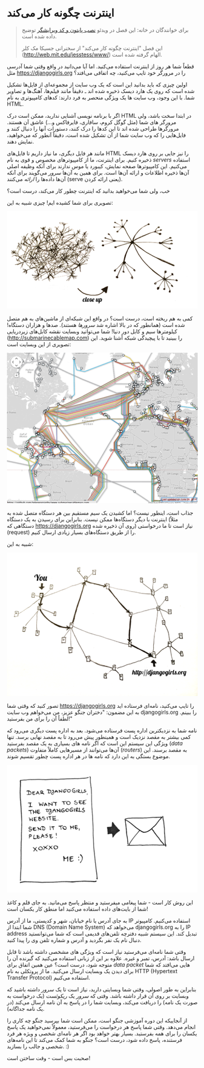 # اینترنت چگونه کار می‌کند

> برای خوانندگان در خانه: این فصل در ویدئو [نصب پایتون و کد ویرایشگر](https://www.youtube.com/watch?v=oM9yAA09wdc) توضیح داده شده است.
> 
> این فصل "اینترنت چگونه کار می‌کند" از سخنرانی جسیکا مک کلر (http://web.mit.edu/jesstess/www/) الهام گرفته شده است.

قطعاً شما هر روز از اینترنت استفاده می‌کنید. اما آیا می‌دانید در واقع وقتی شما آدرسی مثل https://djangogirls.org را در مرورگر خود تایپ می‌کنید، چه اتفاقی می‌افتد؟

اولین چیزی که باید بدانید این است که یک وب سایت از مجموعه‌ای از فایل‌ها تشکیل شده است که روی یک هارد دیسک ذخیره شده اند ـ دقیقاً مانند فیلم‌ها، آهنگ‌ها و تصاویر شما. با این وجود، وب سایت ها یک ویژگی منحصر به فرد دارند: کدهای کامپیوتری به نام HTML.

اگر با برنامه نویسی آشنایی ندارید، ممکن است درک HTML در ابتدا سخت باشد، ولی مرورگر های شما (مثل گوگل کروم، سافاری، فایرفاکس و...) عاشق آن هستند. مرورگرها طراحی شده اند تا این کدها را درک کنند، دستورات آنها را دنبال کنند و فایل‌هایی را که وب سایت شما از آن تشکیل شده است، دقیقاً آنطور که می‌خواهید، نمایش دهند.

مانند هر فایل دیگری، ما نیاز داریم تا فایل‌های HTML را نیز جایی بر روی هارد دیسک ذخیره کنیم. برای اینترنت، ما از کامپیوترهای مخصوص و قوی به نام *servers* استفاده می‌کنیم. این کامپیوترها صفحه نمایش، کیبورد یا موس ندارند برای آنکه وظیفه اصلی آن‌ها ذخیره اطلاعات و ارائه آن‌ها است. برای همین به آن‌ها *سرور* می‌گویند برای آنکه آن‌ها داده‌ها را *ارائه* می‌کنند (serve یعنی ارائه کردن).

خب، ولی شما می‌خواهید بدانید که اینترنت چطور کار می‌کند، درست است؟

تصویری برای شما کشیده ایم! چیزی شبیه به این:

![تصویر 1.1](images/internet_1.png)

کمی به هم ریخته است، درست است؟ در واقع این شبکه‌ای از ماشین‌های به هم متصل شده است (همانطور که در بالا اشاره شد *سرورها* هستند). صدها و هزاران دستگاه! کیلومترها سیم و کابل دور دنیا! شما می‌توانید وبسایت نقشه کابل‌های زیردریایی (http://submarinecablemap.com) را ببینید تا با پیچیدگی شبکه آشنا شوید. این تصویری از این وبسایت است:

![تصویر 1.2](images/internet_3.png)

جذاب است، اینطور نیست؟ اما کشیدن یک سیم مستقیم بین هر دستگاه متصل شده به اینترنت با دیگر دستگاه‌ها ممکن نیست. بنابراین برای رسیدن به یک دستگاه (مثلاً دستگاهی که https://djangogirls.org روی آن ذخیره شده) نیاز است تا ما درخواستی (request) را از طریق دستگاه‌های بسیار زیادی ارسال کنیم.

شبیه به این:

![تصویر 1.3](images/internet_2.png)

تصور کنید که وقتی شما https://djangogirls.org را تایپ می‌کنید، نامه‌ای فرستاده اید به این مضمون: "دختران جنگو عزیز، من می‌خواهم وب سایت djangogirls.org را ببینم. لطفاً آن را برای من بفرستید!"

نامه شما به نزدیکترین اداره پست فرستاده می‌شود. بعد به اداره پست دیگری می‌رود که کمی بیشتر به مقصد نزدیک است و همینطور پیش می‌رود تا به مقصد نهایی برسد. تنها ویژگی این سیستم این است که اگر نامه های بسیاری به یک مقصد بفرستید (*data packets*) آن‌ها می‌توانند از مسیرهایی کاملاً متفاوت (*routers*) به مقصد برسند. این موضوع بستگی به این دارد که نامه ها در هر اداره پست چطور تقسیم شوند.

![تصویر 1.4](images/internet_4.png)

این روش کار است - شما پیغامی میفرستید و منتظر پاسخ می‌مانید. به جای قلم و کاغذ شما از بایت‌های داده استفاده می‌کنید اما منطق کار یکسان است!

به جای آدرس یا نام خیابان، شهر و کدپستی، ما از آدرس IP استفاده می‌کنیم. کامپیوتر شما ابتدا از DNS (Domain Name System) می‌خواهد که djangogirls.org را به IP address تبدیل کند. این سیستم شبیه دفترچه تلفن‌های قدیمی است که شما می‌توانستید دنبال نام یک نفر بگردید و آدرس و شماره تلفن وی را پیدا کنید.

وقتی شما نامه‌ای می‌فرستید نیاز است که ویژگی های مشخصی داشته باشد تا قابل ارسال باشد: آدرس، تمبر و غیره. علاوه بر این از زبانی استفاده می‌کنید که گیرنده آن را متوجه شود، درست است؟ عین همین اتفاق برای *data packet* هایی می‌افتد که شما برای دیدن یک وبسایت ارسال می‌کنید. ما از پروتکلی به نام HTTP (Hypertext Transfer Protocol) استفاده می‌کنیم.

بنابراین به طور اصولی، وقتی شما وبسایتی دارید، نیاز است تا یک *سرور* داشته باشید که وبسایت بر روی آن قرار داشته باشد. وقتی که *سرور* یک *ریکوئست* (یک درخواست به صورت یک نامه) را دریافت می‌کند، وبسایت شما را در پاسخ به آن نامه ارسال می‌کند (در یک نامه جداگانه).

از آنجاییکه این دوره آموزشی جنگو است، ممکن است شما بپرسید جنگو چه کاری را انجام می‌دهد. وقتی شما پاسخ هر درخواست را می‌فرستید، معمولاً نمی‌خواهید یک پاسخ یکسان را برای همه بفرستید. بسیار بهتر خواهد بود اگر هر نامه‌ای شخصی و ویژه هر فرد فرستنده، پاسخ داده شود، درست است؟ جنگو به شما کمک می‌کند تا این نامه‌های شخصی و جالب را بسازید. :)

صحبت بس است - وقت ساختن است!